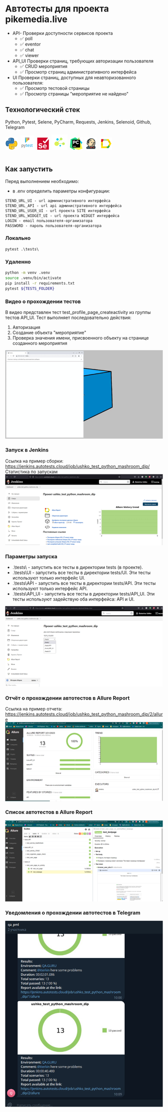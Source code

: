 # Автотесты для проекта pikemedia.live

* API- Проверки доступности сервисов проекта
  * ✅ poll
  * ✅ eventor
  * ✅ chat
  * ✅ viewer
* API_UI Проверки страниц, требующих авторизации пользователя
  * ✅ CRUD мероприятия
  * ✅ Просмотр страниц административного интерфейса
* UI Проверки страниц, доступных для неавторизованного пользователя:
  * ✅ Просмотр тестовой страницы
  * ✅ Просмотр страницы "мероприятие не найдено"


## Технологический стек
Python, Pytest, Selene, PyCharm, Requests, Jenkins, Selenoid, Github, Telegram

<p  align="left">
<div>
  <img src="https://github.com/Yunaika/yunaika/blob/main/img/logos/python.webp" title="Python" alt="Python" width="40" height="40"/>&nbsp;
  <img src="https://github.com/Yunaika/yunaika/blob/main/img/logos/pytest.png" title="Pytest" alt="Pytest" width="45" height="45"/>&nbsp; 
  <img src="https://github.com/Yunaika/yunaika/blob/main/img/logos/selenium-original.svg" title="Selenium" alt="Selenium" width="40" height="40"/>&nbsp;  
  <img src="https://github.com/Yunaika/yunaika/blob/main/img/logos/selene.png" title="Selene" alt="Selene" width="50" height="50"/>&nbsp; 
  <img src="https://github.com/Yunaika/yunaika/blob/main/img/logos/pycharm.png" title="PyCharm" alt="PyCharm" width="40" height="40"/>&nbsp;    
  <img src="https://github.com/Yunaika/yunaika/blob/main/img/logos/jenkins.png" title="Jenkins" alt="Jenkins" width="40" height="40"/>&nbsp;
  <img src="https://github.com/Yunaika/yunaika/blob/main/img/logos/Allure.svg" title="Allure Report" alt="Allure Report" width="40" height="40"/>&nbsp; 
</div>
<br>

## Как запустить
Перед выполнением необходимо:
* в .env определить параметры конфигурации:
```
STEND_URL_UI - url административного интерфейса
STEND_URL_API - url api административного интерфейса
STEND_URL_USER_UI - url проекта SITE интерфейса
STEND_URL_WIDGET_UI - url проекта WIDGET интерфейса
LOGIN - email пользователя-организатора
PASSWORD - пароль пользователя-организатора
```

### Локально
```
pytest .\tests\  
```

### Удаленно
```bash
python -m venv .venv
source .venv/bin/activate
pip install -r requirements.txt
pytest ${TESTS_FOLDER}
```

### Видео о прохождении тестов
В видео представлен тест test_profile_page_createactivity из группы тестов API_UI.
Тест выполняет последовательно действия:
1. Авторизация
2. Создание объекта "мероприятие"
3. Проверка значения имени, присвоенного объекту на странице созданного мероприятия

<img src="resource/test_vid.gif" alt="video test" border="0">

### Запуск в Jenkins
Ссылка на пример сборки: https://jenkins.autotests.cloud/job/ushko_test_python_mashroom_dip/
Статистика по запускам <br >
<img src="resource/img-1.png" alt="Статистика по запускам" border="0">

### Параметры запуска <br >
* .\tests\  - запустить все тесты в директории tests (в проекте).
* .\tests\UI  - запустить все тесты в директории tests/UI. Эти тесты используют только интерфейс UI.
* .\tests\API - запустить все тесты в директории tests/API. Эти тесты используют только интерфейс API.
* .\tests\API_UI  - запустить все тесты в директории tests/API_UI. Эти тесты используют задействую оба интерфейса: API и UI.
<img src="resource/img-2.png" alt="Jenkins" border="0">

### Отчёт о прохождении автотестов в Allure Report
Ссылка на пример отчета: https://jenkins.autotests.cloud/job/ushko_test_python_mashroom_dip/2/allure
<img src="resource/img-3.png" alt="Allure-Report" border="0">

### Список автотестов в Allure Report
<img src="resource/img-4.png" alt="Allure-Report-2" border="0">

### Уведомления о прохождении автотестов в Telegram
<img src="resource/img-5.png" alt="telegram-bot" border="0">